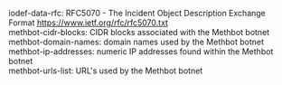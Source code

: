 iodef-data-rfc: RFC5070 - The Incident Object Description Exchange Format <https://www.ietf.org/rfc/rfc5070.txt>  
methbot-cidr-blocks: CIDR blocks associated with the Methbot botnet  
methbot-domain-names: domain names used by the Methbot botnet  
methbot-ip-addresses: numeric IP addresses found within the Methbot botnet  
methbot-urls-list: URL's used by the Methbot botnet  
